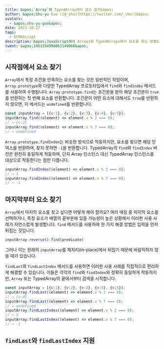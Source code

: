 ```yaml
---
title: &apos;`Array`와 TypedArray에서 요소 찾기&apos;
author: &apos;Shu-yu Guo ([@_shu](https://twitter.com/_shu))&apos;
avatars:
  - &apos;shu-yu-guo&apos;
date: 2021-10-27
tags:
  - ECMAScript
description: &apos;JavaScript에서 Arrays와 TypedArrays에서 요소를 찾는 방법&apos;
tweet: &apos;1453354998063149066&apos;
---
```

## 시작점에서 요소 찾기

`Array`에서 특정 조건을 만족하는 요소를 찾는 것은 일반적인 작업이며, `Array.prototype`와 다양한 TypedArray 프로토타입에서 `find`와 `findIndex` 메서드를 사용하여 수행됩니다. `Array.prototype.find`는 조건문을 받아 해당 조건문이 `true`를 반환하는 첫 번째 요소를 반환합니다. 조건문이 어떤 요소에 대해서도 `true`를 반환하지 않으면, 이 메서드는 `undefined`를 반환합니다.

<!--truncate-->
```js
const inputArray = [{v:1}, {v:2}, {v:3}, {v:4}, {v:5}];
inputArray.find((element) => element.v % 2 === 0);
// → {v:2}
inputArray.find((element) => element.v % 7 === 0);
// → undefined
```

`Array.prototype.findIndex`는 비슷한 방식으로 작동하지만, 요소를 찾으면 해당 인덱스를 반환하며, 찾지 못하면 `-1`을 반환합니다. TypedArray의 `find`와 `findIndex` 버전은 완전히 동일하게 작동하며, 단지 Array 인스턴스 대신 TypedArray 인스턴스를 대상으로 작동한다는 점만 다릅니다.

```js
inputArray.findIndex((element) => element.v % 2 === 0);
// → 1
inputArray.findIndex((element) => element.v % 7 === 0);
// → -1
```

## 마지막부터 요소 찾기

`Array`에서 마지막 요소를 찾고 싶다면 어떻게 해야 할까요? 여러 매칭 중 마지막 요소를 선택하거나, 특정 요소가 배열의 끝부분에 있을 가능성이 높은 상황에서 이러한 사용 사례가 자연스럽게 발생합니다. `find` 메서드를 사용하여 한 가지 해결 방법은 입력을 먼저 뒤집는 것입니다.

```js
inputArray.reverse().find(predicate)
```

그러나 이는 원래의 `inputArray`를 제자리(in-place)에서 뒤집기 때문에 바람직하지 않을 때가 있습니다.

`findLast`와 `findLastIndex` 메서드를 사용하면 이러한 사용 사례를 직접적으로 편리하게 해결할 수 있습니다. 이들은 각각의 `find`와 `findIndex`와 정확히 동일하게 작동하지만, `Array` 또는 TypedArray의 끝에서부터 검색을 시작합니다.

```js
const inputArray = [{v:1}, {v:2}, {v:3}, {v:4}, {v:5}];
inputArray.findLast((element) => element.v % 2 === 0);
// → {v:4}
inputArray.findLast((element) => element.v % 7 === 0);
// → undefined
inputArray.findLastIndex((element) => element.v % 2 === 0);
// → 3
inputArray.findLastIndex((element) => element.v % 7 === 0);
// → -1
```

## `findLast`와 `findLastIndex` 지원

<feature-support chrome="97"
                 firefox="no https://bugzilla.mozilla.org/show_bug.cgi?id=1704385"
                 safari="partial https://bugs.webkit.org/show_bug.cgi?id=227939"
                 nodejs="no"
                 babel="yes https://github.com/zloirock/core-js#array-find-from-last"></feature-support>
